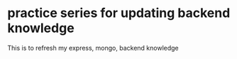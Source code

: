 # practice series for updating backend knowledge

This is to refresh my express, mongo, backend knowledge